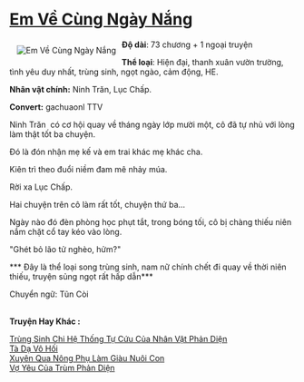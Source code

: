 <a href="https://utruyen.com/em-ve-cung-ngay-nang/15537/" title="Em Về Cùng Ngày Nắng"><h1>Em Về Cùng Ngày Nắng</h1></a><div style="display:table"><img align="right" style="float: left; padding: 10px;" src="https://utruyen.com/images/story/200x260/em-ve-cung-ngay-nang.jpg" alt="Em Về Cùng Ngày Nắng"><b>Độ dài</b>: 73 chương + 1 ngoại truyện<p></p><b>Thể loại</b>: Hiện đại, thanh xuân vườn trường, tình yêu duy nhất, trùng sinh, ngọt ngào, cảm động, HE.<p></p><b>Nhân vật chính:</b> Ninh Trăn, Lục Chấp.<p></p><b>Convert:</b> gachuaonl TTV<p></p>Ninh Trăn  có cơ hội quay về tháng ngày lớp mười một, cô đã tự nhủ với lòng làm thật tốt ba chuyện.<p></p>Đó là đón nhận mẹ kế và em trai khác mẹ khác cha.<p></p>Kiên trì theo đuổi niềm đam mê nhảy múa.<p></p>Rời xa Lục Chấp.<p></p>Hai chuyện trên cô làm rất tốt, chuyện thứ ba...<p></p>Ngày nào đó đèn phòng học phụt tắt, trong bóng tối, cô bị chàng thiếu niên nắm chặt cổ tay kéo vào lòng.<p></p>"Ghét bỏ lão tử nghèo, hửm?"<p></p>*** Đây là thể loại song trùng sinh, nam nữ chính chết đi quay về thời niên thiếu, truyện sủng ngọt rất hấp dẫn***<p></p>Chuyển ngữ: Tũn Còi</div><p><br><b>Truyện Hay Khác :</b></p><a href="https://utruyen.com/trung-sinh-chi-he-thong-tu-cuu-cua-nhan-vat-phan-dien/13716/" alt="Trùng Sinh Chi Hệ Thống Tự Cứu Của Nhân Vật Phản Diện">Trùng Sinh Chi Hệ Thống Tự Cứu Của Nhân Vật Phản Diện</a><br/><a href="https://dammy2019.blogspot.com/2019/11/ta-da-vo-hoi.html" alt="Tà Dạ Vô Hối">Tà Dạ Vô Hối</a><br/><a href="https://github.com/quanluxury/ngontinhhot/tree/master/truyenhay/19143/" alt="Xuyên Qua Nông Phụ Làm Giàu Nuôi Con">Xuyên Qua Nông Phụ Làm Giàu Nuôi Con</a><br/><a href="https://truyenngontinhay.wordpress.com/2019/10/03/vo-yeu-cua-trum-phan-dien/" alt="Vợ Yêu Của Trùm Phản Diện">Vợ Yêu Của Trùm Phản Diện</a><br/>